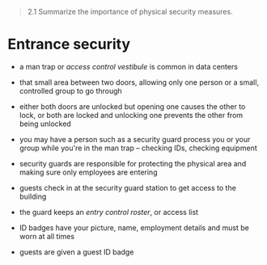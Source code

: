 > 2.1 Summarize the importance of physical security measures.

# Entrance security

- a man trap or *access control vestibule* is common in data centers 
- that small area between two doors, allowing only one person or a small, controlled group to go through
- either both doors are unlocked but opening one causes the other to lock, or both are locked and unlocking one prevents the other from being unlocked

- you may have a person such as a security guard process you or your group while you're in the man trap – checking IDs, checking equipment
- security guards are responsible for protecting the physical area and making sure only employees are entering

- guests check in at the security guard station to get access to the building 
- the guard keeps an *entry control roster*, or access list

- ID badges have your picture, name, employment details and must be worn at all times
- guests are given a guest ID badge